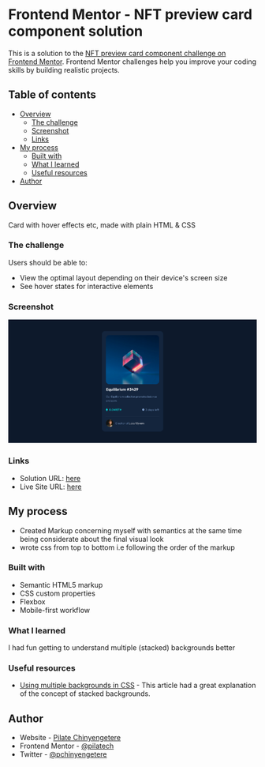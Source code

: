# Frontend Mentor - NFT preview card component solution

This is a solution to the [NFT preview card component challenge on Frontend Mentor](https://www.frontendmentor.io/challenges/nft-preview-card-component-SbdUL_w0U). Frontend Mentor challenges help you improve your coding skills by building realistic projects. 

## Table of contents

- [Overview](#overview)
  - [The challenge](#the-challenge)
  - [Screenshot](#screenshot)
  - [Links](#links)
- [My process](#my-process)
  - [Built with](#built-with)
  - [What I learned](#what-i-learned)
  - [Useful resources](#useful-resources)
- [Author](#author)

## Overview
 Card with hover effects etc, made with plain HTML & CSS
### The challenge

Users should be able to:

- View the optimal layout depending on their device's screen size
- See hover states for interactive elements

### Screenshot

![](./screenshot.png)

### Links

- Solution URL: [here](https://github.com/pilatech/nft-card-component)
- Live Site URL: [here](https://nft-card-component-by-pilate.netlify.app)

## My process
- Created Markup concerning myself with semantics at the same time being considerate about the final visual look
- wrote css from top to bottom i.e following the order of the markup

### Built with

- Semantic HTML5 markup
- CSS custom properties
- Flexbox
- Mobile-first workflow

### What I learned

I had fun getting to understand multiple (stacked) backgrounds better

### Useful resources

- [Using multiple backgrounds in CSS](https://www.webucator.com/article/how-to-use-multiple-background-images-with-css/) - This article had a great explanation of the concept of stacked backgrounds.

## Author

- Website - [Pilate Chinyengetere](https://www.twitter.com/pchinyengetere)
- Frontend Mentor - [@pilatech](https://www.frontendmentor.io/profile/pilatech)
- Twitter - [@pchinyengetere](https://www.twitter.com/pchinyengetere)